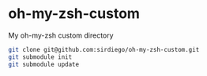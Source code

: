 # oh-my-zsh-custom
My oh-my-zsh custom directory
```bash
git clone git@github.com:sirdiego/oh-my-zsh-custom.git
git submodule init
git submodule update
```
